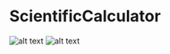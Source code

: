 # ScientificCalculator
![alt text](https://github.com/OpeyemiOluwa12/ScientificCalculator/blob/master/src/scientificcalculator/Scientific%20Calculator.PNG)
![alt text](https://github.com/OpeyemiOluwa12/ScientificCalculator/blob/master/src/scientificcalculator/Scientific%20Calculator2.PNG)

